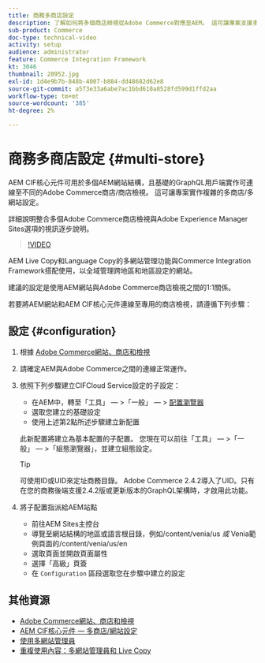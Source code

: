 ```yaml
---
title: 商務多商店設定
description: 了解如何將多個商店檢視從Adobe Commerce對應至AEM。 這可讓專案支援多租用戶和多語言使用案例。
sub-product: Commerce
doc-type: technical-video
activity: setup
audience: administrator
feature: Commerce Integration Framework
kt: 3046
thumbnail: 28952.jpg
exl-id: 1d4e9b7b-848b-4007-b884-dd48682d62e8
source-git-commit: a5f3e33a6abe7ac1bbd610a8528fd599d1ffd2aa
workflow-type: tm+mt
source-wordcount: '385'
ht-degree: 2%

---
```


# 商務多商店設定 {#multi-store}

AEM CIF核心元件可用於多個AEM網站結構，且基礎的GraphQL用戶端實作可連線至不同的Adobe Commerce商店/商店檢視。 這可讓專案實作複雜的多商店/多網站設定。

詳細說明整合多個Adobe Commerce商店檢視與Adobe Experience Manager Sites選項的視訊逐步說明。

>[!VIDEO](https://video.tv.adobe.com/v/28952/?quality=12)

AEM Live Copy和Language Copy的多網站管理功能與Commerce Integration Framework搭配使用，以全域管理跨地區和地區設定的網站。

建議的設定是使用AEM網站與Adobe Commerce商店檢視之間的1:1關係。

若要將AEM網站和AEM CIF核心元件連線至專用的商店檢視，請遵循下列步驟：

## 設定 {#configuration}

1. 根據 [Adobe Commerce網站、商店和檢視](https://docs.magento.com/m2/ce/user_guide/stores/websites-stores-views.html)

2. 請確定AEM與Adobe Commerce之間的連線正常運作。

3. 依照下列步驟建立CIFCloud Service設定的子設定：

   * 在AEM中，轉至「工具」 — >「一般」 — > [配置瀏覽器](/help/sites-administering/configurations.md#using-configuration-browser)
   * 選取您建立的基礎設定
   * 使用上述第2點所述步驟建立新配置

   此新配置將建立為基本配置的子配置。 您現在可以前往「工具」 — >「一般」 — >「組態瀏覽器」，並建立組態設定。

   >[!TIP]
   >
   >可使用ID或UID來定址商務目錄。 Adobe Commerce 2.4.2導入了UID。只有在您的商務後端支援2.4.2版或更新版本的GraphQL架構時，才啟用此功能。

4. 將子配置指派給AEM站點

   * 前往AEM Sites主控台
   * 導覽至網站結構的地區或語言根目錄，例如/content/venia/us _或_ Venia範例頁面的/content/venia/us/en
   * 選取頁面並開啟頁面屬性
   * 選擇「高級」頁簽
   * 在 `Configuration` 區段選取您在步驟中建立的設定

## 其他資源

* [Adobe Commerce網站、商店和檢視](https://docs.magento.com/m2/ce/user_guide/stores/websites-stores-views.html)
* [AEM CIF核心元件 — 多商店/網站設定](https://github.com/adobe/aem-core-cif-components/wiki/configuration#multi-store--site-configuration)
* [使用多網站管理員](https://experienceleague.adobe.com/docs/experience-manager-learn/sites/translation/multi-site-manager-feature-video-use.html)
* [重複使用內容：多網站管理員和 Live Copy](/help/sites-administering/msm.md)
